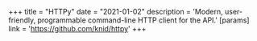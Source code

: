 +++
title = "HTTPy"
date = "2021-01-02"
description = 'Modern, user-friendly, programmable command-line HTTP client for the API.'
[params]
  link = 'https://github.com/knid/httpy'
+++
